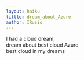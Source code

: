 ```yaml
---
layout: haiku
tittle: dream_about_Azure
author: IRusio
---
```

I had a cloud dream, <br>
dream about best cloud Azure <br>
best cloud in my dreams <br>
